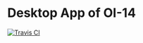 # Desktop App of OI-14

[![Travis CI](https://img.shields.io/travis/oi-14/desktop-app?style=for-the-badge)](https://travis-ci.org/oi-14/desktop-app/)
